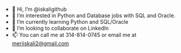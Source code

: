 - 👋 Hi, I’m @iskaligithub
- 👀 I’m interested in Python and Database jobs with SQL and Oracle.
- 🌱 I’m currently learning Python and SQL/Oracle
- 💞️ I’m looking to collaborate on LinkedIn
- 📫 You can call me at 314-814-0745 or email me at meriiskali2@gmail.com

<!---
iskaligithub/iskaligithub is a ✨ special ✨ repository because its `README.md` (this file) appears on your GitHub profile.
You can click the Preview link to take a look at your changes.
--->
